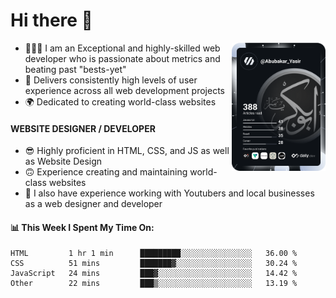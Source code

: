 <link rel="stylesheet" href="./main.css">

# Hi there 👋
<a href="https://app.daily.dev/Abubakar_Yasir"><img src="https://github.com/AbubakarYasir/AbubakarYasir/blob/main/devcard.svg" align="right" width="150" alt="Abubakar Yasir's Dev Card"/></a>

- 👨🏻‍💻 I am an Exceptional and highly-skilled web developer who is passionate about metrics and beating past "bests-yet"
- 👤 Delivers consistently high levels of user experience across all web development projects
- 🌍 Dedicated to creating world-class websites

#### WEBSITE DESIGNER / DEVELOPER

- 😎 Highly proficient in HTML, CSS, and JS
as well as Website Design
- 🙃 Experience creating and maintaining world-class websites
- 💼 I also have experience working with Youtubers and local businesses as a web designer and developer

#### 📊 This Week I Spent My Time On:
<!--START_SECTION:waka-->

```text
HTML         1 hr 1 min      █████████░░░░░░░░░░░░░░░░   36.00 %
CSS          51 mins         ███████▓░░░░░░░░░░░░░░░░░   30.24 %
JavaScript   24 mins         ███▓░░░░░░░░░░░░░░░░░░░░░   14.42 %
Other        22 mins         ███▒░░░░░░░░░░░░░░░░░░░░░   13.19 %
```

<!--END_SECTION:waka-->


\
&nbsp;
\
&nbsp;
\
&nbsp;
\
&nbsp;

